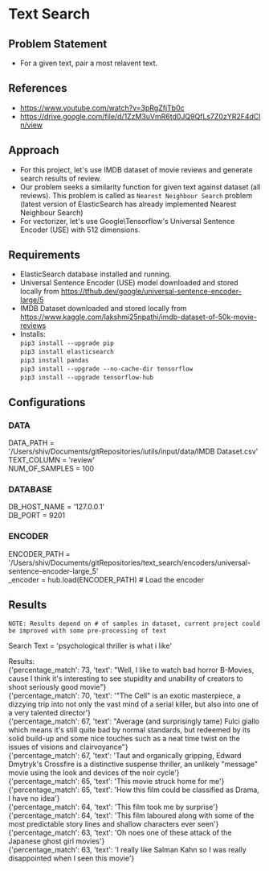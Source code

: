 # Text Search

## Problem Statement  

- For a given text, pair a most relavent text.

## References  

- <https://www.youtube.com/watch?v=3pRgZfjTb0c>
- <https://drive.google.com/file/d/1ZzM3uVmR6td0JQ9QfLs7Z0zYR2F4dCln/view>

## Approach

- For this project, let's use IMDB dataset of movie reviews and generate search results of review.
- Our problem seeks a similarity function for given text against dataset (all reviews). This problem is called as `Nearest Neighbour Search` problem (latest version of ElasticSearch has already implemented Nearest Neighbour Search)
- For vectorizer, let's use Google\Tensorflow's Universal Sentence Encoder (USE) with 512 dimensions.

## Requirements

- ElasticSearch database installed and running.
- Universal Sentence Encoder (USE) model downloaded and stored locally from <https://tfhub.dev/google/universal-sentence-encoder-large/5>
- IMDB Dataset downloaded and stored locally from <https://www.kaggle.com/lakshmi25npathi/imdb-dataset-of-50k-movie-reviews>
- Installs:  
`pip3 install --upgrade pip`  
`pip3 install elasticsearch`  
`pip3 install pandas`  
`pip3 install --upgrade --no-cache-dir tensorflow`  
`pip3 install --upgrade tensorflow-hub`  

## Configurations

### DATA

DATA_PATH = '/Users/shiv/Documents/gitRepositories/iutils/input/data/IMDB Dataset.csv'  
TEXT_COLUMN = 'review'  
NUM_OF_SAMPLES = 100  

### DATABASE

DB_HOST_NAME = '127.0.0.1'  
DB_PORT = 9201  

### ENCODER

ENCODER_PATH = '/Users/shiv/Documents/gitRepositories/text_search/encoders/universal-sentence-encoder-large_5'  
_encoder = hub.load(ENCODER_PATH)  # Load the encoder

## Results

`NOTE: Results depend on # of samples in dataset, current project could be improved with some pre-processing of text`

Search Text = 'psychological thriller is what i like'

Results:  
{'percentage_match': 73, 'text': "Well, I like to watch bad horror B-Movies, cause I think it's interesting to see stupidity and unability of creators to shoot seriously good movie"}  
{'percentage_match': 70, 'text': '"The Cell" is an exotic masterpiece, a dizzying trip into not only the vast mind of a serial killer, but also into one of a very talented director'}  
{'percentage_match': 67, 'text': "Average (and surprisingly tame) Fulci giallo which means it's still quite bad by normal standards, but redeemed by its solid build-up and some nice touches such as a neat time twist on the issues of visions and clairvoyance"}  
{'percentage_match': 67, 'text': 'Taut and organically gripping, Edward Dmytryk\'s Crossfire is a distinctive suspense thriller, an unlikely "message" movie using the look and devices of the noir cycle'}  
{'percentage_match': 65, 'text': 'This movie struck home for me'}  
{'percentage_match': 65, 'text': 'How this film could be classified as Drama, I have no idea'}  
{'percentage_match': 64, 'text': 'This film took me by surprise'}  
{'percentage_match': 64, 'text': 'This film laboured along with some of the most predictable story lines and shallow characters ever seen'}  
{'percentage_match': 63, 'text': 'Oh noes one of these attack of the Japanese ghost girl movies'}  
{'percentage_match': 63, 'text': 'I really like Salman Kahn so I was really disappointed when I seen this movie'}  
